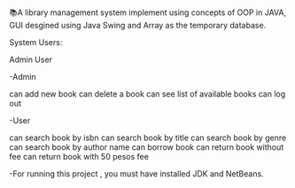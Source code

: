 📚A library management system implement using concepts of OOP in JAVA, GUI desgined using Java Swing and Array as the temporary database.

System Users:

Admin
User

-Admin

can add new book
can delete a book
can see list of available books
can log out

-User

can search book by isbn
can search book by title
can search book by genre
can search book by author name
can borrow book
can return book without fee
can return book with 50 pesos fee

-For running this project , you must have installed JDK and NetBeans.
